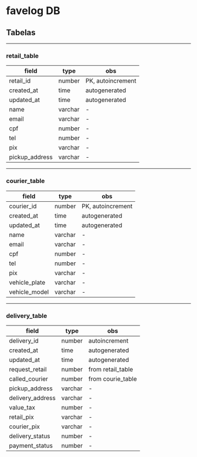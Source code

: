 # favelog DB

## Tabelas

---

### retail_table

| field | type | obs |
| --- | --- | --- |
| retail_id | number | PK, autoincrement |
| created_at | time | autogenerated |
| updated_at | time | autogenerated |
| name | varchar | - |
| email | varchar | - |
| cpf | number | - |
| tel | number | - |
| pix | varchar | - |
| pickup_address | varchar | - |

---

### courier_table

| field | type | obs |
| --- | --- | --- |
| courier_id | number | PK, autoincrement |
| created_at | time | autogenerated |
| updated_at | time | autogenerated |
| name | varchar | - |
| email | varchar | - |
| cpf | number | - |
| tel | number | - |
| pix | varchar | - |
| vehicle_plate | varchar | - |
| vehicle_model | varchar | - |

---

### delivery_table

| field | type | obs |
| --- | --- | --- |
| delivery_id | number | autoincrement |
| created_at | time | autogenerated |
| updated_at | time | autogenerated |
| request_retail | number | from retail_table |
| called_courier | number | from courie_table |
| pickup_address | varchar | - |
| delivery_address | varchar | - |
| value_tax | number | - |
| retail_pix | varchar | - |
| courier_pix | varchar | - |
| delivery_status | number | - |
| payment_status | number | - |
